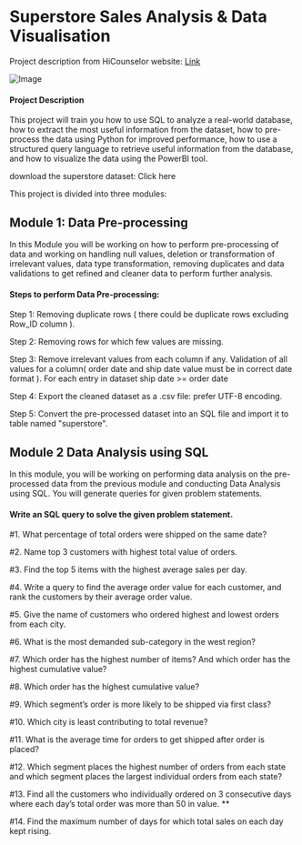 # Superstore Sales Analysis & Data Visualisation
Project description from HiCounselor website: [Link](https://hicounselor.com/projects/superstore-sales-analysis-data-visualisation)

![Image](https://user-images.githubusercontent.com/127648422/224529590-829d20b8-d812-416e-ba33-c11a11132d7f.png)

#### Project Description
This project will train you how to use SQL to analyze a real-world database, how to extract the most useful information from the dataset, how to pre-process the data using Python for improved performance, how to use a structured query language to retrieve useful information from the database, and how to visualize the data using the PowerBI tool.

download the superstore dataset: Click here

This project is divided into three modules: 
## Module 1: Data Pre-processing
In this Module you will be working on how to perform pre-processing of data and working on handling null values, deletion or transformation of irrelevant values, data type transformation, removing duplicates and data validations to get refined and cleaner data to perform further analysis. 

#### Steps to perform Data Pre-processing: 

Step 1: Removing duplicate rows ( there could be duplicate rows excluding Row_ID column ).

Step 2: Removing rows for which few values are missing.

Step 3: Remove irrelevant values from each column if any. Validation of all values for a column( order date and ship date value must be in correct date format ). For each entry in dataset ship date >= order date

Step 4: Export the cleaned dataset as a .csv file: prefer UTF-8 encoding.

Step 5: Convert the pre-processed dataset into an SQL file and import it to table named "superstore".
## Module 2 Data Analysis using SQL
In this module, you will be working on performing data analysis on the pre-processed data from the previous module and conducting Data Analysis using SQL. You will generate queries for given problem statements. 
#### Write an SQL query to solve the given problem statement. 

#1. What percentage of total orders were shipped on the same date?

#2. Name top 3 customers with highest total value of orders.

#3. Find the top 5 items with the highest average sales per day.

#4. Write a query to find the average order value for each customer, and rank the customers by their average order value.

#5. Give the name of customers who ordered highest and lowest orders from each city.

#6. What is the most demanded sub-category in the west region?

#7. Which order has the highest number of items? And which order has the highest cumulative value?

#8. Which order has the highest cumulative value?

#9. Which segment’s order is more likely to be shipped via first class?

#10. Which city is least contributing to total revenue?

#11. What is the average time for orders to get shipped after order is placed?

#12. Which segment places the highest number of orders from each state and which segment places the largest individual orders from each state?

#13. Find all the customers who individually ordered on 3 consecutive days where each day’s total order was more than 50 in value. **

#14. Find the maximum number of days for which total sales on each day kept rising.

